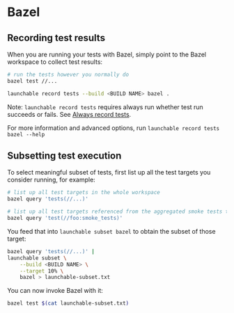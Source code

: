 # Bazel

## Recording test results

When you are running your tests with Bazel, simply point to the Bazel workspace to collect test results:

```bash
# run the tests however you normally do
bazel test //...

launchable record tests --build <BUILD NAME> bazel .
```

Note: `launchable record tests` requires always run whether test run succeeds or fails. See [Always record tests](../resources/always-run.md).

For more information and advanced options, run `launchable record tests bazel --help`

## Subsetting test execution

To select meaningful subset of tests, first list up all the test targets you consider running, for example:

```bash
# list up all test targets in the whole workspace
bazel query 'tests(//...)'

# list up all test targets referenced from the aggregated smoke tests target
bazel query 'test(//foo:smoke_tests)'
```

You feed that into `launchable subset bazel` to obtain the subset of those target:

```bash
bazel query 'tests(//...)' |
launchable subset \
    --build <BUILD NAME> \
    --target 10% \
    bazel > launchable-subset.txt
```

You can now invoke Bazel with it:

```bash
bazel test $(cat launchable-subset.txt)
```

